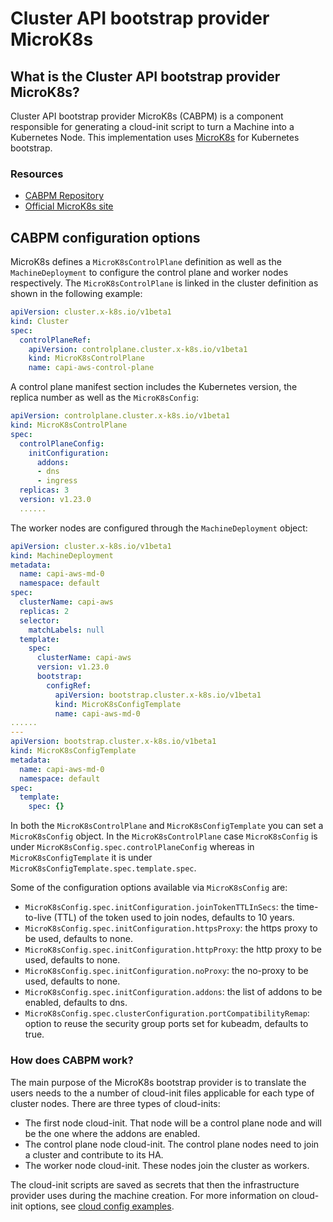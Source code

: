 # Cluster API bootstrap provider MicroK8s
## What is the Cluster API bootstrap provider MicroK8s?

Cluster API bootstrap provider MicroK8s (CABPM) is a component responsible for generating a cloud-init script to turn a Machine into a Kubernetes Node. This implementation uses [MicroK8s](https://github.com/canonical/microk8s) for Kubernetes bootstrap.

### Resources

* [CABPM Repository](https://github.com/canonical/cluster-api-bootstrap-provider-microk8s)
* [Official MicroK8s site](https://microk8s.io)

## CABPM configuration options

MicroK8s defines a `MicroK8sControlPlane` definition as well as the `MachineDeployment` to configure the control plane and worker nodes respectively. The `MicroK8sControlPlane` is linked in the cluster definition as shown in the following example:

```yaml
apiVersion: cluster.x-k8s.io/v1beta1
kind: Cluster
spec:
  controlPlaneRef:
    apiVersion: controlplane.cluster.x-k8s.io/v1beta1
    kind: MicroK8sControlPlane
    name: capi-aws-control-plane
```

A control plane manifest section includes the Kubernetes version, the replica number as well as the `MicroK8sConfig`:

```yaml
apiVersion: controlplane.cluster.x-k8s.io/v1beta1
kind: MicroK8sControlPlane
spec:
  controlPlaneConfig:
    initConfiguration:
      addons:
      - dns
      - ingress
  replicas: 3
  version: v1.23.0
  ......
``` 

The worker nodes are configured through the `MachineDeployment` object:

```yaml
apiVersion: cluster.x-k8s.io/v1beta1
kind: MachineDeployment
metadata:
  name: capi-aws-md-0
  namespace: default
spec:
  clusterName: capi-aws
  replicas: 2
  selector:
    matchLabels: null
  template:
    spec:
      clusterName: capi-aws
      version: v1.23.0     
      bootstrap:
        configRef:
          apiVersion: bootstrap.cluster.x-k8s.io/v1beta1
          kind: MicroK8sConfigTemplate
          name: capi-aws-md-0
......
---
apiVersion: bootstrap.cluster.x-k8s.io/v1beta1
kind: MicroK8sConfigTemplate
metadata:
  name: capi-aws-md-0
  namespace: default
spec:
  template:
    spec: {}
```

In both the `MicroK8sControlPlane` and `MicroK8sConfigTemplate` you can set a `MicroK8sConfig` object. In the `MicroK8sControlPlane` case `MicroK8sConfig` is under `MicroK8sConfig.spec.controlPlaneConfig` whereas in `MicroK8sConfigTemplate` it is under `MicroK8sConfigTemplate.spec.template.spec`.

Some of the configuration options available via `MicroK8sConfig` are:

  * `MicroK8sConfig.spec.initConfiguration.joinTokenTTLInSecs`: the time-to-live (TTL) of the token used to join nodes, defaults to 10 years.
  * `MicroK8sConfig.spec.initConfiguration.httpsProxy`: the https proxy to be used, defaults to none.
  * `MicroK8sConfig.spec.initConfiguration.httpProxy`: the http proxy to be used, defaults to none.
  * `MicroK8sConfig.spec.initConfiguration.noProxy`: the no-proxy to be used, defaults to none.
  * `MicroK8sConfig.spec.initConfiguration.addons`: the list of addons to be enabled, defaults to dns.
  * `MicroK8sConfig.spec.clusterConfiguration.portCompatibilityRemap`: option to reuse the security group ports set for kubeadm, defaults to true.

### How does CABPM work?

The main purpose of the MicroK8s bootstrap provider is to translate the users needs to the a number of cloud-init files applicable for each type of cluster nodes. There are three types of cloud-inits:

  - The first node cloud-init. That node will be a control plane node and will be the one where the addons are enabled.
  - The control plane node cloud-init. The control plane nodes need to join a cluster and contribute to its HA.
  - The worker node cloud-init. These nodes join the cluster as workers.

The cloud-init scripts are saved as secrets that then the infrastructure provider uses during the machine creation. For more information on cloud-init options, see [cloud config examples](https://cloudinit.readthedocs.io/en/latest/topics/examples.html).
